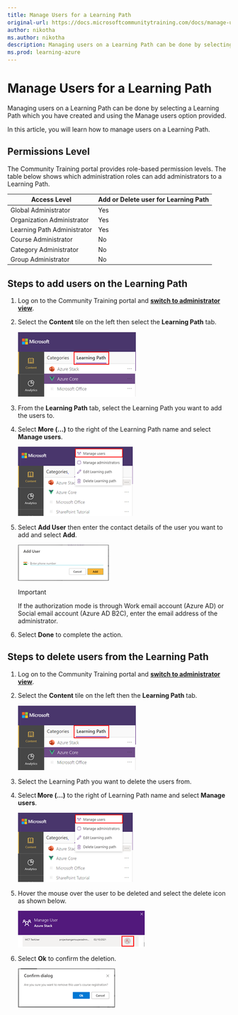 ```yaml
---
title: Manage Users for a Learning Path
original-url: https://docs.microsoftcommunitytraining.com/docs/manage-user-for-a-learning-path
author: nikotha
ms.author: nikotha
description: Managing users on a Learning Path can be done by selecting a Learning Path which you have created and using the Manage users option provided.
ms.prod: learning-azure
---
```


# Manage Users for a Learning Path

Managing users on a Learning Path can be done by selecting a Learning Path which you have created and using the Manage users option provided.

In this article, you will learn how to manage users on a Learning Path.

## Permissions Level

The Community Training portal provides role-based permission levels. The table below shows which administration roles can add administrators to a Learning Path.

| Access Level  | Add or Delete user for Learning Path |
| --- | --- |
| Global Administrator | Yes |
| Organization Administrator | Yes |
| Learning Path Administrator | Yes |
| Course Administrator | No |
| Category Administrator | No |
| Group Administrator | No |

## Steps to add users on the Learning Path

1. Log on to the Community Training portal and [**switch to administrator view**](../../../get-started/step-by-step-configuration-guide.md#step-2--switch-to-administrator-view-of-the-portal).

1. Select the **Content** tile on the left then select the **Learning Path** tab.

    ![Select Learning Path from Content.](../../../media/image%28388%29.png)

1. From the **Learning Path** tab, select the Learning Path you want to add the users to.

1. Select **More (…)** to the right of the Learning Path name and select **Manage users**.

    ![Manage users from More.](../../../media/image%28403%29.png)

1. Select **Add User** then enter the contact details of the user you want to add and select **Add**.

    ![Add User dialogue box.](../../../media/image%28405%29.png)

    > [!IMPORTANT]
    > If the authorization mode is through Work email account (Azure AD) or Social email account (Azure AD B2C), enter the email address of the administrator.

1. Select **Done** to complete the action.

## Steps to delete users from the Learning Path

1. Log on to the Community Training portal and [**switch to administrator view**](../../../get-started/step-by-step-configuration-guide.md#step-2--switch-to-administrator-view-of-the-portal).

1. Select the **Content** tile on the left then the **Learning Path** tab.

    ![Select Learning Path from Content.](../../../media/image%28388%29.png)

1. Select the Learning Path you want to delete the users from.

1. Select **More (…)** to the right of Learning Path name and select **Manage users**.

    ![Manage users option](../../../media/image%28406%29.png)

1. Hover the mouse over the user to be deleted and select the delete icon as shown below.

    ![Delete User icon](../../../media/image%28407%29.png)

1. Select **Ok** to confirm the deletion.

    ![Confirm Deletion](../../../media/image%28408%29.png)
